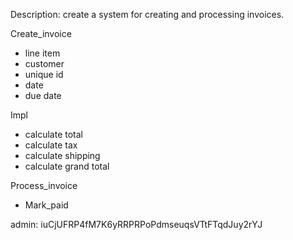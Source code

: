 Description: create a system for creating and processing invoices.

Create_invoice
- line item
- customer
- unique id
- date
- due date

Impl
- calculate total
- calculate tax
- calculate shipping
- calculate grand total

Process_invoice
- Mark_paid

admin: iuCjUFRP4fM7K6yRRPRPoPdmseuqsVTtFTqdJuy2rYJ